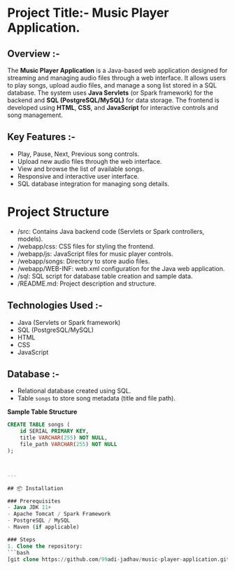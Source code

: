 # Project Title:- Music Player Application.

## Overview :- 
The **Music Player Application** is a Java-based web application designed for streaming and managing audio files through a web interface.
It allows users to play songs, upload audio files, and manage a song list stored in a SQL database.
The system uses **Java Servlets** (or Spark framework) for the backend and **SQL (PostgreSQL/MySQL)** for data storage. 
The frontend is developed using **HTML**, **CSS**, and **JavaScript** for interactive controls and song management.

## Key Features :-
- Play, Pause, Next, Previous song controls.
- Upload new audio files through the web interface.
- View and browse the list of available songs.
- Responsive and interactive user interface.
- SQL database integration for managing song details.

# Project Structure
- /src: Contains Java backend code (Servlets or Spark controllers, models).
- /webapp/css: CSS files for styling the frontend.
- /webapp/js: JavaScript files for music player controls.
- /webapp/songs: Directory to store audio files.
- /webapp/WEB-INF: web.xml configuration for the Java web application.
- /sql: SQL script for database table creation and sample data.
- /README.md: Project description and structure.

## Technologies Used :-
- Java (Servlets or Spark framework)
- SQL (PostgreSQL/MySQL)
- HTML
- CSS
- JavaScript

## Database :-
- Relational database created using SQL.
- Table `songs` to store song metadata (title and file path).

**Sample Table Structure**
```sql
CREATE TABLE songs (
    id SERIAL PRIMARY KEY,
    title VARCHAR(255) NOT NULL,
    file_path VARCHAR(255) NOT NULL
);



---

## 📦 Installation

### Prerequisites
- Java JDK 11+
- Apache Tomcat / Spark Framework
- PostgreSQL / MySQL
- Maven (if applicable)

### Steps
1. Clone the repository:
```bash
[git clone https://github.com/99adi-jadhav/music-player-application.git](https://github.com/99adi-jadhav/Music-Player-Application.git)

